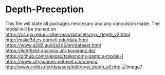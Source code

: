 # Depth-Preception
This file will state all packages neccesary and any conculsion made.
The model will be trained on 
https://cs.nyu.edu/~silberman/datasets/nyu_depth_v2.html  
http://make3d.cs.cornell.edu/data.html  
https://www.a2d2.audi/a2d2/en/dataset.html  
https://lightfield-analysis.uni-konstanz.de/  
https://github.com/alexsax/taskonomy-sample-model-1   
https://www.cityscapes-dataset.com/login/   
http://www.cvlibs.net/datasets/kitti/eval_depth_all.php 
![image7](https://user-images.githubusercontent.com/51883968/109390398-4e48ea00-7909-11eb-81cd-10f08d9c92b7.png)



